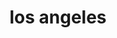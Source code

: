---
layout: cover
category: cover
permalink: /los-angeles/cover
title: los angeles
thumb: /images/los_angeles/cover.jpg
large: /images/los_angeles/cover.jpg
max: /images/los_angeles/cover.jpg
---